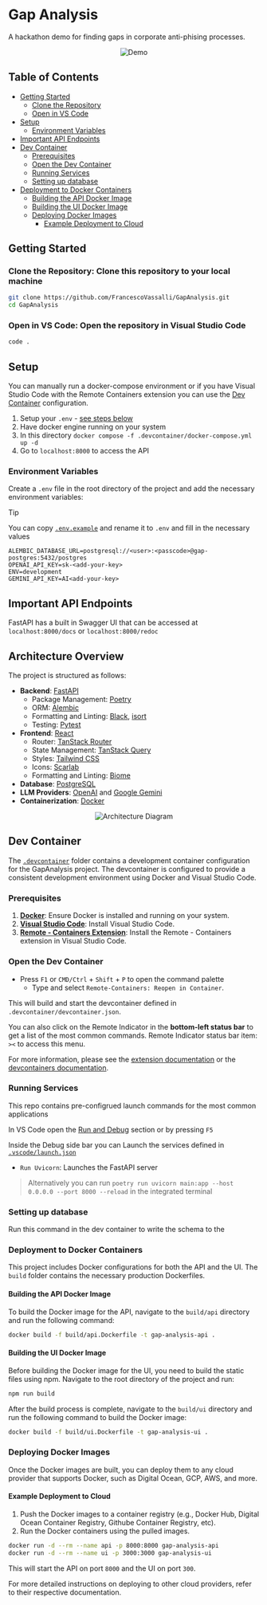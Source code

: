 # Gap Analysis

A hackathon demo for finding gaps in corporate anti-phising processes.

<!-- add demo photo from docs/demo.webp -->
<p align="center">
  <img src="docs/demo.webp" alt="Demo">
</p>

## Table of Contents

- [Getting Started](#getting-started)
  - [Clone the Repository](#clone-the-repository)
  - [Open in VS Code](#open-in-vs-code)
- [Setup](#setup)
  - [Environment Variables](#environment-variables)
- [Important API Endpoints](#important-api-endpoints)
- [Dev Container](#dev-container)
  - [Prerequisites](#prerequisites)
  - [Open the Dev Container](#open-the-dev-container)
  - [Running Services](#running-services)
  - [Setting up database](#setting-up-database)
- [Deployment to Docker Containers](#deployment-to-docker-containers)
  - [Building the API Docker Image](#building-the-api-docker-image)
  - [Building the UI Docker Image](#building-the-ui-docker-image)
  - [Deploying Docker Images](#deploying-docker-images)
    - [Example Deployment to Cloud](#example-deployment-to-cloud)

## Getting Started

### **Clone the Repository**: Clone this repository to your local machine

```sh
git clone https://github.com/FrancescoVassalli/GapAnalysis.git
cd GapAnalysis
```

### **Open in VS Code**: Open the repository in Visual Studio Code

```sh
code .
```

## Setup

You can manually run a docker-compose environment or if you have Visual Studio Code with the Remote Containers extension you can use the [Dev Container](#dev-container) configuration.

1. Setup your `.env` - [see steps below](#environment-variables)
2. Have docker engine running on your system
3. In this directory `docker compose -f .devcontainer/docker-compose.yml up -d`
4. Go to `localhost:8000` to access the API

### Environment Variables

Create a `.env` file in the root directory of the project and add the necessary environment variables:
>[!TIP]
>
>You can copy [`.env.example`](./.env.example) and rename it to `.env` and fill in the necessary values

```env
ALEMBIC_DATABASE_URL=postgresql://<user>:<passcode>@gap-postgres:5432/postgres
OPENAI_API_KEY=sk-<add-your-key>
ENV=development
GEMINI_API_KEY=AI<add-your-key>
```

## Important API Endpoints

FastAPI has a built in Swagger UI that can be accessed at `localhost:8000/docs` or `localhost:8000/redoc`

## Architecture Overview

The project is structured as follows:

- **Backend**: [FastAPI](https://fastapi.tiangolo.com/)
  - Package Management: [Poetry](https://python-poetry.org/)
  - ORM: [Alembic](https://alembic.sqlalchemy.org/)
  - Formatting and Linting: [Black](https://black.readthedocs.io/en/stable/), [isort](https://pycqa.github.io/isort/)
  - Testing: [Pytest](https://docs.pytest.org/en/7.0.x/)
- **Frontend**: [React](https://reactjs.org/)
  - Router: [TanStack Router](https://tanstack.com/router)
  - State Management: [TanStack Query](https://tanstack.com/query)
  - Styles: [Tailwind CSS](https://tailwindcss.com/)
  - Icons: [Scarlab](https://scarlab-icons.la-moore.ru/)
  - Formatting and Linting: [Biome](https://biomejs.dev/)
- **Database**: [PostgreSQL](https://www.postgresql.org/)
- **LLM Providers**: [OpenAI](https://openai.com/api/) and [Google Gemini](https://aistudio.google.com/welcome)
- **Containerization**: [Docker](https://www.docker.com/)

<p align="center">
  <img src="docs/diagram.png" alt="Architecture Diagram">
</p>

## Dev Container

The [`.devcontainer`](.devcontainer) folder contains a development container configuration for the GapAnalysis project. The devcontainer is configured to provide a consistent development environment using Docker and Visual Studio Code.

### Prerequisites

1. [**Docker**](https://www.docker.com/): Ensure Docker is installed and running on your system.
2. [**Visual Studio Code**](https://code.visualstudio.com/): Install Visual Studio Code.
3. [**Remote - Containers Extension**](https://marketplace.visualstudio.com/items?itemName=ms-vscode-remote.remote-containers): Install the Remote - Containers extension in Visual Studio Code.

### Open the Dev Container

- Press `F1` or `CMD/Ctrl` + `Shift` + `P` to open the command palette
  - Type and select `Remote-Containers: Reopen in Container`.

This will build and start the devcontainer defined in `.devcontainer/devcontainer.json`.

You can also click on the Remote Indicator in the **bottom-left status bar** to get a list of the most common commands. Remote Indicator status bar item: `><` to access this menu.

For more information, please see the [extension documentation](https://marketplace.visualstudio.com/items?itemName=ms-vscode-remote.remote-containers) or the [devcontainers documentation](https://code.visualstudio.com/docs/devcontainers/containers).

### Running Services

This repo contains pre-configrued launch commands for the most common applications

In VS Code open the [Run and Debug](https://code.visualstudio.com/docs/editor/debugging) section or by pressing `F5`

Inside the Debug side bar you can Launch the services defined in [`.vscode/launch.json`](.vscode/launch.json)

- `Run Uvicorn`: Launches the FastAPI server

>Alternatively you can run `poetry run uvicorn main:app --host 0.0.0.0 --port 8000 --reload` in the integrated terminal

### Setting up database

Run this command in the dev container to write the schema to the 

### Deployment to Docker Containers

This project includes Docker configurations for both the API and the UI. The `build` folder contains the necessary production Dockerfiles.

#### Building the API Docker Image

To build the Docker image for the API, navigate to the `build/api` directory and run the following command:

```sh
docker build -f build/api.Dockerfile -t gap-analysis-api .
```

#### Building the UI Docker Image

Before building the Docker image for the UI, you need to build the static files using npm. Navigate to the root directory of the project and run:

```sh
npm run build
```

After the build process is complete, navigate to the `build/ui` directory and run the following command to build the Docker image:

```sh
docker build -f build/ui.Dockerfile -t gap-analysis-ui .
```

### Deploying Docker Images

Once the Docker images are built, you can deploy them to any cloud provider that supports Docker, such as Digital Ocean, GCP, AWS, and more.

#### Example Deployment to Cloud

1. Push the Docker images to a container registry (e.g., Docker Hub, Digital Ocean Container Registry, Githube Container Registry, etc).
2. Run the Docker containers using the pulled images.

```sh
docker run -d --rm --name api -p 8000:8000 gap-analysis-api
docker run -d --rm --name ui -p 3000:3000 gap-analysis-ui
```

This will start the API on port `8000` and the UI on port `300`.

For more detailed instructions on deploying to other cloud providers, refer to their respective documentation.
